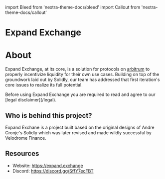 import Bleed from 'nextra-theme-docs/bleed'
import Callout from 'nextra-theme-docs/callout'

# Expand Exchange

# About

Expand Exchange, at its core, is a solution for protocols on [arbitrum](https://www.arbitrum.io/) to properly incentivize liquidity for their own use cases.
Building on top of the groundwork laid out by Solidly, our team has addressed that first iteration's core issues to realize its full potential.

<Callout emoji="⚠️">
  Before using Expand Exchange you are required to read and agree to our
  [legal disclaimer](/legal).
</Callout>

## Who is behind this project?

Expand Exchane is a project built based on the original designs of Andre Cronje's Solidly which was later revised and made wildly successful by Velodrome Finance.


## Resources

* Website: https://expand.exchange
* Discord: https://discord.gg/SffY7ecFBT
